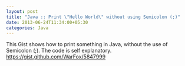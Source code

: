 ```yaml
---
layout: post
title: "Java :: Print \"Hello World\" without using Semicolon (;)"
date: 2013-06-24T11:34:00+05:30
categories: Java
---
```


This Gist shows how to print something in Java, without the use of Semicolon (;). The code is self explanatory.
<a href="https://gist.github.com/WarFox/5847999">https://gist.github.com/WarFox/5847999</a><br/><script src="https://gist.github.com/WarFox/5847999.js"></script>

